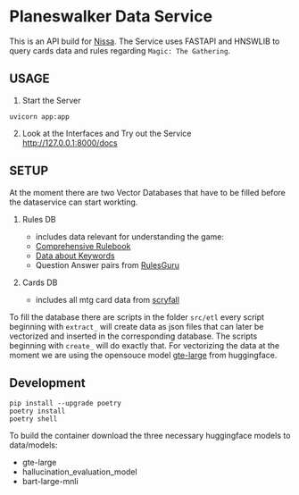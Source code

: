 # Planeswalker Data Service  

This is an API build for [Nissa](https://github.com/krflorian/planeswalker_companion). 
The Service uses FASTAPI and HNSWLIB to query cards data and rules regarding `Magic: The Gathering`. 

## USAGE  

1.  Start the Server 
```shell 
uvicorn app:app
```

2. Look at the Interfaces and Try out the Service  
http://127.0.0.1:8000/docs

## SETUP

At the moment there are two Vector Databases that have to be filled before the dataservice can start workting. 

1. Rules DB 
    - includes data relevant for understanding the game:
    - [Comprehensive Rulebook](https://magic.wizards.com/en/rules)
    - [Data about Keywords](https://en.wikipedia.org/wiki/List_of_Magic:_The_Gathering_keywords)
    - Question Answer pairs from [RulesGuru](https://rulesguru.net/)

2. Cards DB 
    - includes all mtg card data from [scryfall](https://scryfall.com/docs/api/bulk-data)

To fill the database there are scripts in the folder `src/etl` every script beginning with `extract_` will create data as json files that can later be vectorized and inserted in the corresponding database. The scripts beginning with `create_` will do exactly that. For vectorizing the data at the moment we are using the opensouce model [gte-large](https://huggingface.co/thenlper/gte-large) from huggingface.

## Development 

```shell 
pip install --upgrade poetry 
poetry install 
poetry shell 
```

To build the container download the three necessary huggingface models to data/models: 
- gte-large 
- hallucination_evaluation_model
- bart-large-mnli


